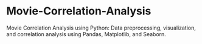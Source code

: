 # Movie-Correlation-Analysis
Movie Correlation Analysis using Python: Data preprocessing, visualization, and correlation analysis using Pandas, Matplotlib, and Seaborn.
